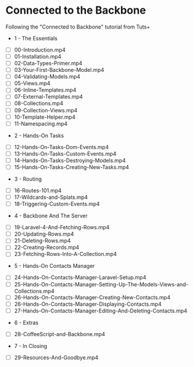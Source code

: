 # Connected to the Backbone #

Following the "Connected to Backbone" tutorial from Tuts+

- 1 - The Essentials
 - [ ] 00-Introduction.mp4
 - [ ] 01-Installation.mp4
 - [ ] 02-Data-Types-Primer.mp4
 - [ ] 03-Your-First-Backbone-Model.mp4
 - [ ] 04-Validating-Models.mp4
 - [ ] 05-Views.mp4
 - [ ] 06-Inline-Templates.mp4
 - [ ] 07-External-Templates.mp4
 - [ ] 08-Collections.mp4
 - [ ] 09-Collection-Views.mp4
 - [ ] 10-Template-Helper.mp4
 - [ ] 11-Namespacing.mp4
- 2 - Hands-On Tasks
 - [ ] 12-Hands-On-Tasks-Dom-Events.mp4
 - [ ] 13-Hands-On-Tasks-Custom-Events.mp4
 - [ ] 14-Hands-On-Tasks-Destroying-Models.mp4
 - [ ] 15-Hands-On-Tasks-Creating-New-Tasks.mp4
- 3 - Routing
 - [ ] 16-Routes-101.mp4
 - [ ] 17-Wildcards-and-Splats.mp4
 - [ ] 18-Triggering-Custom-Events.mp4
- 4 - Backbone And The Server
 - [ ] 19-Laravel-4-And-Fetching-Rows.mp4
 - [ ] 20-Updating-Rows.mp4
 - [ ] 21-Deleting-Rows.mp4
 - [ ] 22-Creating-Records.mp4
 - [ ] 23-Fetching-Rows-Into-A-Collection.mp4
- 5 - Hands-On Contacts Manager
 - [ ] 24-Hands-On-Contacts-Manager-Laravel-Setup.mp4
 - [ ] 25-Hands-On-Contacts-Manager-Setting-Up-The-Models-Views-and-Collections.mp4
 - [ ] 26-Hands-On-Contacts-Manager-Creating-New-Contacts.mp4
 - [ ] 26-Hands-On-Contacts-Manager-Displaying-Contacts.mp4
 - [ ] 27-Hands-On-Contacts-Manager-Editing-And-Deleting-Contacts.mp4
- 6 - Extras
 - [ ] 28-CoffeeScript-and-Backbone.mp4
- 7 - In Closing
 - [ ] 29-Resources-And-Goodbye.mp4
